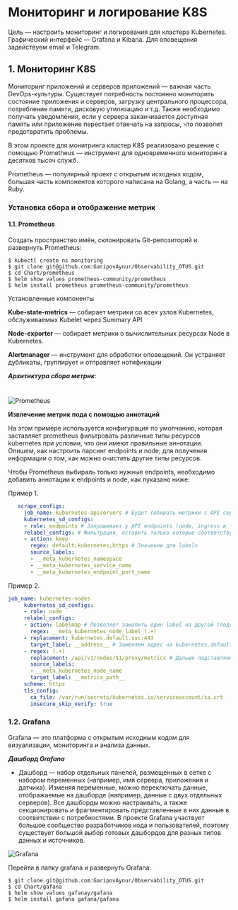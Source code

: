 # Мониторинг и логирование K8S
Цель — настроить мониторинг и логирования для кластера Kubernetes. Графический интерфейс — Grafana и Kibana. Для оповещения задействуем email и Telegram.

## 1. Мониторинг K8S 

Мониторинг приложений и серверов приложений — важная часть DevOps-культуры. Существует потребность постоянно мониторить состояние приложения и серверов, загрузку центрального процессора, потребление памяти, дисковую утилизацию и т.д. Также необходимо получать уведомления, если у сервера заканчивается доступная память или приложение перестает отвечать на запросы, что позволит предотвратить проблемы.

В этом проекте для монитринга кластер K8S реализовано решение с помощью Prometheus — инструмент для одновременного мониторинга десятков тысяч служб.

Prometheus — популярный проект с открытым исходных кодом, большая часть компонентов которого написана на Golang, а часть — на Ruby. 

### Установка сбора и отображение метрик

#### 1.1. Prometheus

Создать пространство имён, склонировать Git-репозиторий и развернуть Prometheus:

```
$ kubectl create ns monitoring
$ git clone git@github.com:GaripovAynur/Observability_OTUS.git
$ cd Chart/prometheus
$ helm show values prometheus-community/prometheus
$ helm install prometheus prometheus-community/prometheus
```
Установленные компоненты

**Kube-state-metrics** — собирает метрики со всех узлов Kubernetes, обслуживаемых Kubelet через Summary API

**Node-exporter** — собирает метрики о вычислительных ресурсах Node в Kubernetes.

**Alertmanager** — инструмент для обработки оповещений. Он устраняет дубликаты, группирует и отправляет нотификации

*****Архитиктура сбора метрик*****:
#
![Prometheus](https://phoenixnap.com/kb/wp-content/uploads/2021/04/example-prometheus-server-elements-inner-workings.png)

**Извлечение метрик пода с помощью аннотаций**

На этом примере используется конфигурация по умолчанию, которая заставляет prometheus фильтровать различные типы ресурсов kubernetes при условии, что они имеют правильные аннотации. Опишем, как настроить парсинг endpoints и node; для получения информации о том, как можно очистить другие типы ресурсов.

Чтобы Prometheus выбираль только нужные endpoints, необходимо добавить аннотации к endpoints и node, как пуказано ниже:

Пример 1.

```yaml
   scrape_configs:
     job_name: kubernetes-apiservers # Будет собирать метрики с API серверов
     kubernetes_sd_configs:
     - role: endpoints # Запрашивает у API endpoints (node, ingress и т.д.)
     relabel_configs: # Фильтрация, оставить только которые соответствуют API серверам
     - action: keep
       regex: default;kubernetes;https # Значении для labels
       source_labels:
       - __meta_kubernetes_namespace
       - __meta_kubernetes_service_name
       - __meta_kubernetes_endpoint_port_name
```
Пример 2.
```yaml
job_name: kubernetes-nodes
     kubernetes_sd_configs:
     - role: node
     relabel_configs:
     - action: labelmap # Позволяет замапить один label на другой (подставить какие то значении как пример). Мы собираем все node
       regex: __meta_kubernetes_node_label_(.+)
     - replacement: kubernetes.default.svc:443
       target_label: __address__ # Заменяем адрес на kubernetes.default.svc:443 (Адрес API сервера), чтобы за метриками нодов ходил на API сервер
     - regex: (.+)
       replacement: /api/v1/nodes/$1/proxy/metrics # Дальше подставляем kubernetes.default.svc:443/api/v1/nodes/$1/proxy/metrics в конечном итоге получаем метрики для __address__=”172.16.16.7:10250” - просто так пойти не можем, по этому нужна авторизация
       source_labels:
       - __meta_kubernetes_node_name
       target_label: __metrics_path__
     scheme: https
     tls_config:
       ca_file: /var/run/secrets/kubernetes.io/serviceaccount/ca.crt
       insecure_skip_verify: true

```

### 1.2. Grafana
Grafana — это платформа с открытым исходным кодом для визуализации, мониторинга и анализа данных.

***Дашборд Grafana***

+ Дашборд — набор отдельных панелей, размещенных в сетке с набором переменных (например, имя сервера, приложения и датчика). Изменяя переменные, можно переключать данные, отображаемые на дашборде (например, данные с двух отдельных серверов). Все дашборды можно настраивать, а также секционировать и фрагментировать представленные в них данные в соответствии с потребностями. В проекте Grafana участвует большое сообщество разработчиков кода и пользователей, поэтому существует большой выбор готовых дашбордов для разных типов данных и источников.

![Grafana](https://raw.githubusercontent.com/srinisbook/images/master/Prometheus-grafana.png)


Перейти в папку grafana и развернуть Grafana:

```
$ git clone git@github.com:GaripovAynur/Observability_OTUS.git
$ cd Chart/gafana
$ helm show values gafanay/gafana
$ helm install gafana gafana/gafana
```








